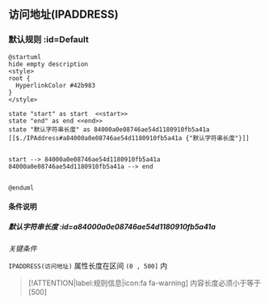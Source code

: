 ## 访问地址(IPADDRESS) <!-- {docsify-ignore-all} -->

   

### 默认规则 :id=Default

```plantuml
@startuml
hide empty description
<style>
root {
  HyperlinkColor #42b983
}
</style>

state "start" as start  <<start>>
state "end" as end <<end>>
state "默认字符串长度" as 84000a0e08746ae54d1180910fb5a41a [[$./IPAddress#a84000a0e08746ae54d1180910fb5a41a {"默认字符串长度"}]]


start --> 84000a0e08746ae54d1180910fb5a41a 
84000a0e08746ae54d1180910fb5a41a --> end 


@enduml
```

#### 条件说明

##### 默认字符串长度 :id=a84000a0e08746ae54d1180910fb5a41a


*关键条件*


`IPADDRESS(访问地址)` 属性长度在区间 `(0 , 500]` 内

> [!ATTENTION|label:规则信息|icon:fa fa-warning]
> 内容长度必须小于等于[500]








